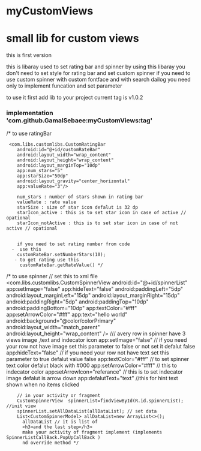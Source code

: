 # myCustomViews
<h1>small lib for custom views</h1>
<p>this is first version </p>
this is libaray used to set rating bar and spinner 
by using this libaray you don't need to set style for rating bar and set custom spinner 
if you need to use custom spinner with custom fontface and with search dailog you need only to implement funcation and set parameter 

to use it 
first add lib to your project 
current tag is v1.0.2
<h3>    implementation 'com.github.GamalSebaee:myCustomViews:tag'</h3>

/* to use ratingBar

     <com.libs.customlibs.CustomRatingBar
        android:id="@+id/customRateBar"
        android:layout_width="wrap_content"
        android:layout_height="wrap_content"
        android:layout_marginTop="10dp"
        app:num_stars="5"
        app:starSize="50dp"
        android:layout_gravity="center_horizontal"
        app:valueRate="3"/>

        num_stars : number of stars shown in rating bar 
        valueRate : rate value
        starSize : size of star icon defalut is 32 dp
        starIcon_active : this is to set star icon in case of active // opational
        starIcon_notActive : this is to set star icon in case of not active // opational
        
        
        if you need to set rating number from code 
      -  use this 
        customRateBar.setNumberStars(10);
       - to get rating use this 
         customRateBar.getRateValue() */

/* to use spinner
// set this to xml file
    <com.libs.customlibs.CustomSpinnerView
        android:id="@+id/spinnerList"
        app:setImage="false"
        app:hideText="false"
        android:paddingLeft="5dp"
        android:layout_marginLeft="15dp"
        android:layout_marginRight="15dp"
        android:paddingRight="5dp"
        android:paddingTop="10dp"
        android:paddingBottom="10dp"
        app:textColor="#fff"
        app:setArrowColor="#fff"
        app:text="hello world"
        android:background="@color/colorPrimary"
        android:layout_width="match_parent"
        android:layout_height="wrap_content" />
        /// avery row in spinner have 3 views 
          image ,text and indecator icon 
        app:setImage="false"  // if you need your row not have image set this parameter to false or not set it  defalut false
        app:hideText="false" // if you need your row not have text set this parameter to true defalut value false
        app:textColor="#fff" // to set spinner text color defalut black with #000
        app:setArrowColor="#fff" // this to indecator color
        app:setArrowIcon="referance" // this is to set indecator image defalut is arrow down
        app:defalutText="text" //this for hint text shown when no items clicked
        
        // in your activity or fragment
        CustomSpinnerView  spinnerList=findViewById(R.id.spinnerList); //init view 
        spinnerList.setAllDataList(allDataList); // set data 
        List<CustomSpinnerModel> allDataList=new ArrayList<>();
          allDataList // it is list of   
          <h3>and the last step</h3>  
          make your activity of fragment implement (implements SpinnerListCallBack.PopUpCallBack )
          nd override method */
                     
                     
        
        
        



        

